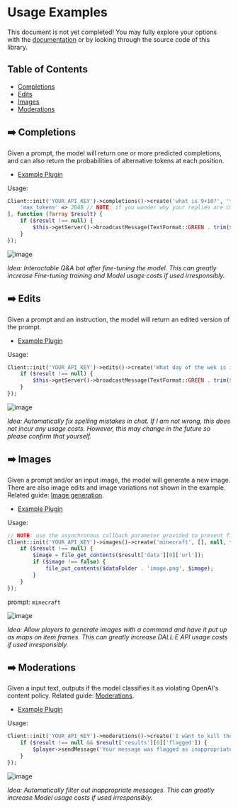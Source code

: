 # Usage Examples
This document is not yet completed! You may fully explore your options with the [documentation](https://beta.openai.com/docs/api-reference/completions) or by looking through the source code of this library.

## Table of Contents
- [Completions](#%EF%B8%8F-completions)
- [Edits](#%EF%B8%8F-edits)
- [Images](#%EF%B8%8F-images)
- [Moderations](#%EF%B8%8F-moderations)

## ➡️ Completions
Given a prompt, the model will return one or more predicted completions, and can also return the probabilities of alternative tokens at each position.

- [Example Plugin](https://github.com/AGTHARN/libOpenAI/tree/main/examples/CompletionExample)

Usage:
```php
Client::init('YOUR_API_KEY')->completions()->create('what is 9+10?', 'text-davinci-003', [
    'max_tokens' => 2048 // NOTE: if you wonder why your replies are cut off, it's because the default is 16
], function (?array $result) {
    if ($result !== null) {
        $this->getServer()->broadcastMessage(TextFormat::GREEN . trim($result['choices'][0]['text']));
    }
});
```

![image](https://media.discordapp.net/attachments/489366022172966922/1063339428266901554/image.png?width=1440&height=353)

*Idea: Interactable Q&A bot after fine-tuning the model. This can greatly increase Fine-tuning training and Model usage costs if used irresponsibly.*

## ➡️ Edits
Given a prompt and an instruction, the model will return an edited version of the prompt.

- [Example Plugin](https://github.com/AGTHARN/libOpenAI/tree/main/examples/EditExample)

Usage:
```php
Client::init('YOUR_API_KEY')->edits()->create('What day of the wek is it?', 'Fix the spelling mistakes', 'text-davinci-edit-001', [], function (?array $result) {
    if ($result !== null) {
        $this->getServer()->broadcastMessage(TextFormat::GREEN . trim($result['choices'][0]['text']));
    }
});
```

![image](https://media.discordapp.net/attachments/489366022172966922/1063383533655162950/image.png?width=500&height=130)

*Idea: Automatically fix spelling mistakes in chat. If I am not wrong, this does not incur any usage costs. However, this may change in the future so please confirm that yourself.*

## ➡️ Images
Given a prompt and/or an input image, the model will generate a new image. There are also image edits and image variations not shown in the example. Related guide: [Image generation](https://beta.openai.com/docs/guides/images).

- [Example Plugin](https://github.com/AGTHARN/libOpenAI/tree/main/examples/ImageExample)

Usage:
```php
// NOTE: use the asynchronous callback parameter provided to prevent file_put_contents from blocking the main thread
Client::init('YOUR_API_KEY')->images()->create('minecraft', [], null, function (?array $result) use ($dataFolder) {
    if ($result !== null) {
        $image = file_get_contents($result['data'][0]['url']);
        if ($image !== false) {
            file_put_contents($dataFolder . 'image.png', $image);
        }
    }
});
```

prompt: `minecraft`

![image](https://media.discordapp.net/attachments/489366022172966922/1063619319302463529/image.png?width=300&height=300)

*Idea: Allow players to generate images with a command and have it put up as maps on item frames. This can greatly increase DALL·E API usage costs if used irresponsibly.*

## ➡️ Moderations
Given a input text, outputs if the model classifies it as violating OpenAI's content policy. Related guide: [Moderations](https://beta.openai.com/docs/guides/moderation).

- [Example Plugin](https://github.com/AGTHARN/libOpenAI/tree/main/examples/ModerationExample)

Usage:
```php
Client::init('YOUR_API_KEY')->moderations()->create('I want to kill them.', [], function (?array $result) use ($player) {
    if ($result !== null && $result['results'][0]['flagged']) {
        $player->sendMessage('Your message was flagged as inappropriate!');
    }
});
```

![image](https://media.discordapp.net/attachments/489366022172966922/1063762528158617681/image.png?width=500&height=130)

*Idea: Automatically filter out inappropriate messages. This can greatly increase Model usage costs if used irresponsibly.*
